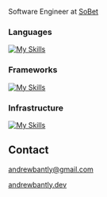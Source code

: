 Software Engineer at [SoBet](https://sobet.io/)

### Languages
[![My Skills](https://skillicons.dev/icons?i=ts,php,py,js,html,css,java)](https://skillicons.dev)
### Frameworks
[![My Skills](https://skillicons.dev/icons?i=react,laravel,vue,tailwind,django,nodejs)](https://skillicons.dev)
### Infrastructure
[![My Skills](https://skillicons.dev/icons?i=mysql,redux,docker,postgres,sequelize,mongodb,netlify,express,aws)](https://skillicons.dev)

## Contact
andrewbantly@gmail.com

[andrewbantly.dev](https://www.andrewbantly.dev/)
